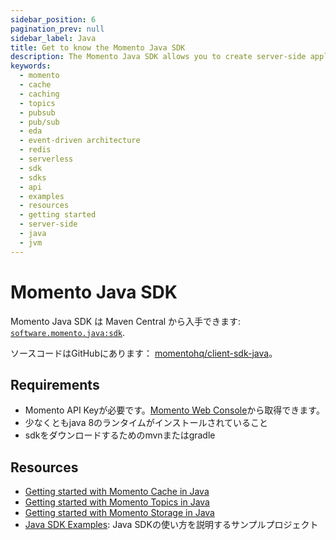 ```yaml
---
sidebar_position: 6
pagination_prev: null
sidebar_label: Java
title: Get to know the Momento Java SDK
description: The Momento Java SDK allows you to create server-side applications, and take advantage of Momento's caching and pub-sub features. Find resources and examples here!
keywords:
  - momento
  - cache
  - caching
  - topics
  - pubsub
  - pub/sub
  - eda
  - event-driven architecture
  - redis
  - serverless
  - sdk
  - sdks
  - api
  - examples
  - resources
  - getting started
  - server-side
  - java
  - jvm
---
```


# Momento Java SDK

Momento Java SDK は Maven Central から入手できます: [`software.momento.java:sdk`](https://central.sonatype.com/artifact/software.momento.java/sdk).

ソースコードはGitHubにあります： [momentohq/client-sdk-java](https://github.com/momentohq/client-sdk-java)。

## Requirements

- Momento API Keyが必要です。[Momento Web Console](https://console.gomomento.com/)から取得できます。
- 少なくともjava 8のランタイムがインストールされていること
- sdkをダウンロードするためのmvnまたはgradle

## Resources

- [Getting started with Momento Cache in Java](./cache.mdx)
- [Getting started with Momento Topics in Java](./topics.mdx)
- [Getting started with Momento Storage in Java](./storage.mdx)
- [Java SDK Examples](https://github.com/momentohq/client-sdk-java/blob/main/examples/README.md): Java SDKの使い方を説明するサンプルプロジェクト
